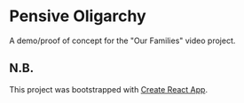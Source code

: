 # Pensive Oligarchy

A demo/proof of concept for the "Our Families" video project.

## N.B.

This project was bootstrapped with [Create React App](https://github.com/facebook/create-react-app).
